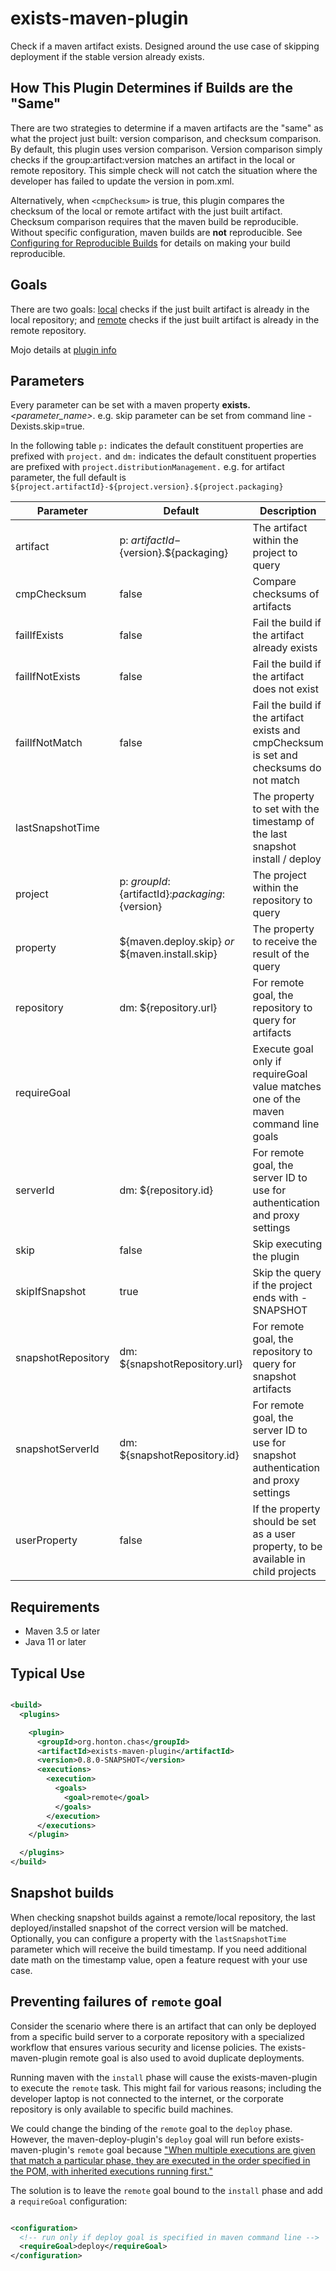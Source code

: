 # exists-maven-plugin

Check if a maven artifact exists. Designed around the use case of skipping deployment if the stable
version already exists.

## How This Plugin Determines if Builds are the "Same"
There are two strategies to determine if a maven artifacts are the "same" as what the project just
built: version comparison, and checksum comparison.  By default, this plugin uses version comparison.
Version comparison simply checks if the group:artifact:version matches an artifact in the local or
remote repository.  This simple check will not catch the situation where the developer has failed to
update the version in pom.xml.

Alternatively, when `<cmpChecksum>` is true, this plugin compares the checksum of the local or remote
artifact with the just built artifact.  Checksum comparison requires that the maven build be
reproducible.  Without specific configuration, maven builds are **not** reproducible.  See
[Configuring for Reproducible Builds](https://maven.apache.org/guides/mini/guide-reproducible-builds.html)
for details on making your build reproducible.

## Goals

There are two goals: [local](https://chonton.github.io/exists-maven-plugin/local-mojo.html)
checks if the just built artifact is already in the local repository;
and [remote](https://chonton.github.io/exists-maven-plugin/remote-mojo.html) checks if the
just built artifact is already in the remote repository.

Mojo details at [plugin info](https://chonton.github.io/exists-maven-plugin/plugin-info.html)

## Parameters

Every parameter can be set with a maven property **exists.**_<parameter_name\>_. e.g. skip parameter
can be set from command line -Dexists.skip=true.

In the following table `p:` indicates the default constituent properties are prefixed with
`project.` and `dm:` indicates the default constituent properties are prefixed with
`project.distributionManagement.` e.g. for artifact parameter, the full default is
`${project.artifactId}-${project.version}.${project.packaging}`

| Parameter          | Default                                             | Description                                                                             |
|--------------------|-----------------------------------------------------|-----------------------------------------------------------------------------------------|
| artifact           | p: ${artifactId}-${version}.${packaging}            | The artifact within the project to query                                                |
| cmpChecksum        | false                                               | Compare checksums of artifacts                                                          |
| failIfExists       | false                                               | Fail the build if the artifact already exists                                           |
| failIfNotExists    | false                                               | Fail the build if the artifact does not exist                                           |
| failIfNotMatch     | false                                               | Fail the build if the artifact exists and cmpChecksum is set and checksums do not match |
| lastSnapshotTime   |                                                     | The property to set with the timestamp of the last snapshot install / deploy            |
| project            | p: ${groupId}:${artifactId}:${packaging}:${version} | The project within the repository to query                                              |
| property           | ${maven.deploy.skip} _or_ ${maven.install.skip}     | The property to receive the result of the query                                         |
| repository         | dm: ${repository.url}                               | For remote goal, the repository to query for artifacts                                  |
| requireGoal        |                                                     | Execute goal only if requireGoal value matches one of the maven command line goals      |
| serverId           | dm: ${repository.id}                                | For remote goal, the server ID to use for authentication and proxy settings             |
| skip               | false                                               | Skip executing the plugin                                                               |
| skipIfSnapshot     | true                                                | Skip the query if the project ends with -SNAPSHOT                                       |
| snapshotRepository | dm: ${snapshotRepository.url}                       | For remote goal, the repository to query for snapshot artifacts                         |
| snapshotServerId   | dm: ${snapshotRepository.id}                        | For remote goal, the server ID to use for snapshot authentication and proxy settings    |
| userProperty       | false                                               | If the property should be set as a user property, to be available in child projects     |

## Requirements

- Maven 3.5 or later
- Java 11 or later

## Typical Use

```xml

<build>
  <plugins>

    <plugin>
      <groupId>org.honton.chas</groupId>
      <artifactId>exists-maven-plugin</artifactId>
      <version>0.8.0-SNAPSHOT</version>
      <executions>
        <execution>
          <goals>
            <goal>remote</goal>
          </goals>
        </execution>
      </executions>
    </plugin>

  </plugins>
</build>
```

## Snapshot builds

When checking snapshot builds against a remote/local repository, the last deployed/installed
snapshot of the correct version will be matched. Optionally, you can configure a property with
the `lastSnapshotTime` parameter which will receive the build timestamp. If you need additional date
math on the timestamp value, open a feature request with your use case.

## Preventing failures of `remote` goal

Consider the scenario where there is an artifact that can only be deployed from a specific build
server to a corporate repository with a specialized workflow that ensures various security and
license policies. The exists-maven-plugin remote goal is also used to avoid duplicate deployments.

Running maven with the `install` phase will cause the exists-maven-plugin to execute the `remote`
task. This might fail for various reasons; including the developer laptop is not connected to the
internet, or the corporate repository is only available to specific build machines.

We could change the binding of the `remote` goal to the `deploy` phase. However, the
maven-deploy-plugin's `deploy` goal will run before exists-maven-plugin's `remote` goal because
["When multiple executions are given that match a particular phase, they are executed in the order
specified in the POM, with inherited executions running first."](https://maven.apache.org/guides/introduction/introduction-to-the-lifecycle.html#plugins)

The solution is to leave the `remote` goal bound to the `install` phase and add a `requireGoal`
configuration:

```xml

<configuration>
  <!-- run only if deploy goal is specified in maven command line -->
  <requireGoal>deploy</requireGoal>
</configuration>
```
